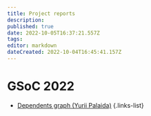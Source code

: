 ```yaml
---
title: Project reports
description: 
published: true
date: 2022-10-05T16:37:21.557Z
tags: 
editor: markdown
dateCreated: 2022-10-04T16:45:41.157Z
---
```


# GSoC 2022

- [Dependents graph (Yurii Palaida)](/en/engineering/reports/gsoc-2022-dependents-graph)
{.links-list}